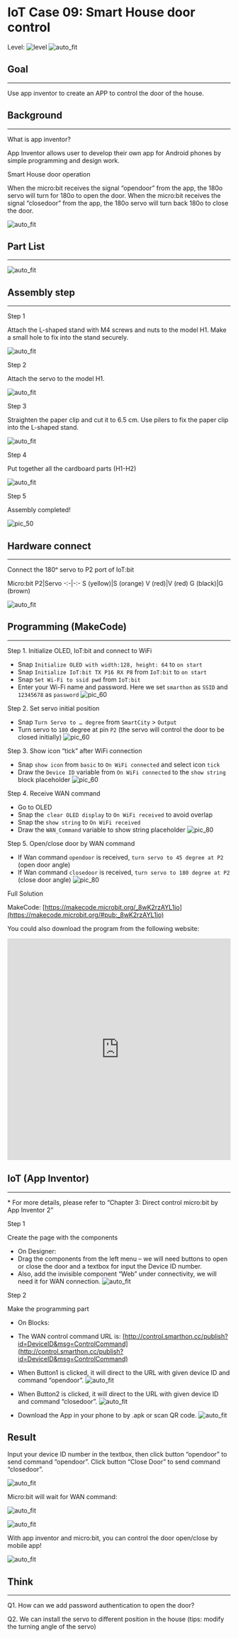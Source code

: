 # IoT Case 09: Smart House door control 

Level: ![level](images/level4.png)
![auto_fit](images/Case9/case-09.png)<P>

## Goal
<HR>

Use app inventor to create an APP to control the door of the house. <BR><P>

## Background
<HR>

<span id="subtitle">What is app inventor?</span><BR><P>
App Inventor allows user to develop their own app for Android phones by simple programming and design work.<BR><P>
<span id="subtitle">Smart House door operation</span><BR><P>
When the micro:bit receives the signal “opendoor” from the app, the 180o servo will turn for 180o to open the door. When the micro:bit receives the signal “closedoor” from the app, the 180o servo will turn back 180o to close the door.<BR><P>
![auto_fit](images/Case9/Concept-diagram-Case9.png)<P>

## Part List
<HR>

![auto_fit](images/Case9/Case9_parts.png)<P>

## Assembly step
<HR>

<span id="subtitle">Step 1</span><BR><P>
Attach the L-shaped stand with M4 screws and nuts to the model H1. Make a small hole to fix into the stand securely.<BR><P>
![auto_fit](images/Case9/Case9_ass1.png)<P>
<span id="subtitle">Step 2</span><BR><P>
Attach the servo to the model H1.<BR><P>
![auto_fit](images/Case9/Case9_ass2.png)<P>
<span id="subtitle">Step 3</span><BR><P>
Straighten the paper clip and cut it to 6.5 cm. Use pilers to fix the paper clip into the L-shaped stand.<BR><P>
![auto_fit](images/Case9/Case9_ass3.png)<P>
<span id="subtitle">Step 4</span><BR><P>
Put together all the cardboard parts (H1-H2)<BR><P>
![auto_fit](images/Case9/Case9_ass4.png)<P>
<span id="subtitle">Step 5</span><BR><P>
Assembly completed!<BR><P>
![pic_50](images/Case9/Case9_ass5.png)<P>


## Hardware connect
<HR>

Connect the 180ᵒ servo to P2 port of IoT:bit<BR><P>

Micro:bit P2|Servo
-:-|-:-
S (yellow)|S (orange)
V (red)|V (red)
G (black)|G (brown)

![auto_fit](images/Case9/Case9_hardware.png)<P>

## Programming (MakeCode)
<HR>

<span id="subtitle">Step 1. Initialize OLED, IoT:bit and connect to WiFi
* Snap `Initialize OLED with width:128, height: 64` to `on start`
* Snap `Initialize IoT:bit TX P16 RX P8` from `IoT:bit` to `on start`
* Snap `Set Wi-Fi to ssid pwd` from `IoT:bit`
* Enter your Wi-Fi name and password. Here we set `smarthon` as `SSID` and `12345678` as `password`
![pic_60](images/Case9/Case9_p1.png)<P>

<span id="subtitle">Step 2. Set servo initial position</span><BR><P>
* Snap `Turn Servo to … degree` from `SmartCity` > `Output`
* Turn servo to `180` degree at pin `P2` (the servo will control the door to be closed initially)
![pic_60](images/Case9/Case9_p2.png)<P>

<span id="subtitle">Step 3. Show icon “tick” after WiFi connection</span><BR><P>
* Snap `show icon` from `basic` to `On WiFi connected` and select icon `tick`
* Draw the `Device ID` variable from `On WiFi connected` to the `show string` block placeholder
![pic_60](images/Case9/Case9_p3.png)<P>

<span id="subtitle">Step 4. Receive WAN command</span><BR><P>
* Go to OLED
* Snap the` clear OLED display` to `On WiFi received` to avoid overlap
* Snap the `show string` to `On WiFi received`
* Draw the `WAN_Command` variable to show string placeholder
![pic_80](images/Case9/Case9_p4.png)<P>

<span id="subtitle">Step 5. Open/close door by WAN command</span><BR><P>
* If Wan command `opendoor` is received, `turn servo to 45 degree at P2` (open door angle)
* If Wan command `closedoor` is received, `turn servo to 180 degree at P2` (close door angle)
![pic_80](images/Case9/Case9_p5.png)<P>

<span id="subtitle">Full Solution<BR><P>
MakeCode: [https://makecode.microbit.org/_8wK2rzAYL1io](https://makecode.microbit.org/#pub:_8wK2rzAYL1io)<BR><P>
You could also download the program from the following website:<BR>
<iframe src="https://makecode.microbit.org/#pub:_8wK2rzAYL1io" width="100%" height="500" frameborder="0"></iframe>

 
## IoT (App Inventor)
<HR>

<span id="remarks">* For more details, please refer to “Chapter 3: Direct control micro:bit by App Inventor 2”</span><BR><P>


<span id="subtitle">Step 1</span><BR><P>
Create the page with the components<BR><P>
* On Designer:
* Drag the components from the left menu – we will need buttons to open or close the door and a textbox for input the Device ID number. 
* Also, add the invisible component “Web” under connectivity, we will need it for WAN connection.
![auto_fit](images/Case9/Case9_iot1.png)<P>


<span id="subtitle">Step 2</span><BR><P>
Make the programming part
* On Blocks: 
* The WAN control command URL is: 
[http://control.smarthon.cc/publish?id=DeviceID&msg=ControlCommand](http://control.smarthon.cc/publish?id=DeviceID&msg=ControlCommand)

* When Button1 is clicked, it will direct to the URL with given device ID and command “opendoor”.
![auto_fit](images/Case9/Case9_iot2.png)<P>
* When Button2 is clicked, it will direct to the URL with given device ID and command “closedoor”.
![auto_fit](images/Case9/Case9_iot3.png)<P>
* Download the App in your phone to by .apk or scan QR code.
![auto_fit](images/Case9/Case9_iot4.png)<P>
 
## Result 
Input your device ID number in the textbox, then click button “opendoor” to send command “opendoor”. Click button “Close Door” to send command “closedoor”.<BR><P>
![auto_fit](images/Case9/Case9_result1.png)<P>

Micro:bit will wait for WAN command: <BR><P>
![auto_fit](images/Case9/Case9_result2.png)<P>
 
![auto_fit](images/Case9/Case9_result3.png)<P>

With app inventor and micro:bit, you can control the door open/close by mobile app!<BR><P>
![auto_fit](images/Case9/Case9_result4.gif)<P>


## Think
<HR>

Q1. How can we add password authentication to open the door?<BR><P>
Q2. We can install the servo to different position in the house (tips: modify the turning angle of the servo)<BR><P>
